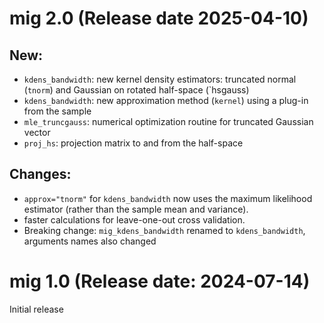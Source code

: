 # mig 2.0  (Release date 2025-04-10)

## New:

- `kdens_bandwidth`: new kernel density estimators: truncated normal (`tnorm`) and Gaussian on rotated half-space (`hsgauss)
- `kdens_bandwidth`: new approximation method (`kernel`) using a plug-in from the sample
- `mle_truncgauss`: numerical optimization routine for truncated Gaussian vector
- `proj_hs`: projection matrix to and from the half-space

## Changes:

- `approx="tnorm"` for `kdens_bandwidth` now uses the maximum likelihood estimator (rather than the sample mean and variance).
- faster calculations for leave-one-out cross validation.
- Breaking change: `mig_kdens_bandwidth` renamed to `kdens_bandwidth`, arguments names also changed


# mig 1.0 (Release date: 2024-07-14)

Initial release
